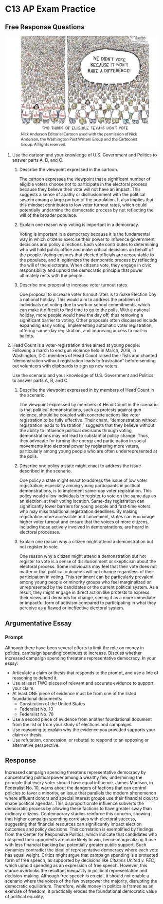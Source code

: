 # C13 AP Exam Practice

## Free Response Questions

![Texan Voting Cartoon](texan-voting.png)

1. Use the cartoon and your knowledge of U.S. Government and Politics to answer parts A, B, and C.
    1. Describe the viewpoint expressed in the cartoon.

        The cartoon expresses the viewpoint that a significant number of eligible voters choose not to participate in the electoral process because they believe their vote will not have an impact. This suggests a sense of apathy or disillusionment with the political system among a large portion of the population. It also implies that this mindset contributes to low voter turnout rates, which could potentially undermine the democratic process by not reflecting the will of the broader populace.

    2. Explain one reason why voting is important in a democracy.

        Voting is important in a democracy because it is the fundamental way in which citizens exercise their power to influence government decisions and policy directions. Each vote contributes to determining who will hold public office and make critical decisions on behalf of the people. Voting ensures that elected officials are accountable to the populace, and it legitimizes the democratic process by reflecting the will of the electorate. When citizens vote, they engage in civic responsibility and uphold the democratic principle that power ultimately rests with the people.

    3. Describe one proposal to increase voter turnout rates.

        One proposal to increase voter turnout rates is to make Election Day a national holiday. This would aim to address the problem of individuals not voting due to work or school commitments, which can make it difficult to find time to go to the polls. With a national holiday, more people would have the day off, thus removing a significant barrier to voting. Other proposals often discussed include expanding early voting, implementing automatic voter registration, offering same-day registration, and improving access to mail-in ballots.

2. Head Count is a voter-registration drive aimed at young people. Following a march to end gun violence held in March, 2018, in Washington, D.C, members of Head Count raised their fists and chanted “demonstration without registration leads to frustration” before sending out volunteers with clipboards to sign up new voters.

    Use the scenario and your knowledge of U.S. Government and Politics to answer parts A, B, and C.

    1. Describe the viewpoint expressed in by members of Head Count in the scenario.

        The viewpoint expressed by members of Head Count in the scenario is that political demonstrations, such as protests against gun violence, should be coupled with concrete actions like voter registration to be fully effective. Their chant, “demonstration without registration leads to frustration,” suggests that they believe without the ability to influence political decisions through voting, demonstrations may not lead to substantial policy change. Thus, they advocate for turning the energy and participation in social movements into electoral power by registering more voters, particularly among young people who are often underrepresented at the polls.

    2. Describe one policy a state might enact to address the issue described in the scenario.

        One policy a state might enact to address the issue of low voter registration, especially among young participants in political demonstrations, is to implement same-day voter registration. This policy would allow individuals to register to vote on the same day as an election, at their voting location. Same-day registration can significantly lower barriers for young people and first-time voters who may miss traditional registration deadlines. By making registration more accessible and convenient, states can encourage higher voter turnout and ensure that the voices of more citizens, including those actively involved in demonstrations, are heard in electoral processes.

    3. Explain one reason why a citizen might attend a demonstration but not register to vote.

        One reason why a citizen might attend a demonstration but not register to vote is a sense of disillusionment or skepticism about the electoral process. Some individuals may feel that their vote does not matter or that political outcomes will not change regardless of their participation in voting. This sentiment can be particularly prevalent among young people or minority groups who feel marginalized or unrepresented by the candidates or the current political system. As a result, they might engage in direct action like protests to express their views and demands for change, seeing it as a more immediate or impactful form of activism compared to participating in what they perceive as a flawed or ineffective electoral system.

## Argumentative Essay 

### Prompt

Although there have been several efforts to limit the role on money in politics, campaign spending continues to increase. Discuss whether increased campaign spending threatens representative democracy. In your essay:

- Articulate a claim or thesis that responds to the prompt, and use a line of reasoning to defend it.
- Use at least TWO pieces of relevant and accurate evidence to support your claim.
- At least ONE piece of evidence must be from one of the listed foundational documents:
    - Constitution of the United States
    - Federalist No. 10
    - Federalist No. 78
- Use a second piece of evidence from another foundational document from the list or from your study of elections and campaigns.
- Use reasoning to explain why the evidence you provided supports your claim or thesis.
- Use refutation, concession, or rebuttal to respond to an opposing or alternative perspective.

## Response

Increased campaign spending threatens representative democracy by concentrating political power among a wealthy few, undermining the principle that every voter should have equal influence. James Madison, in Federalist No. 10, warns about the dangers of factions that can control policies to favor a minority, an issue that parallels the modern phenomenon where affluent donors and special interest groups use their financial clout to shape political agendas. This disproportionate influence subverts the democratic process by allowing these factions to have greater sway than ordinary citizens. Contemporary studies reinforce this concern, showing that higher campaign spending correlates with electoral success, suggesting that financial resources can significantly impact election outcomes and policy decisions. This correlation is exemplified by findings from the Center for Responsive Politics, which indicate that candidates who outspend their opponents are more likely to win, hence marginalizing those with less financial backing but potentially greater public support. Such dynamics contradict the ideal of representative democracy where each vote has equal weight. Critics might argue that campaign spending is a protected form of free speech, as supported by decisions like *Citizens United v. FEC*, which uphold spending as an expression of free speech. However, this stance overlooks the resultant inequality in political representation and decision-making. Although free speech is crucial, it should not enable a scenario where the voices of the few overpower the majority, disrupting the democratic equilibrium. Therefore, while money in politics is framed as an exercise of freedom, it practically erodes the foundational democratic value of political equality.
